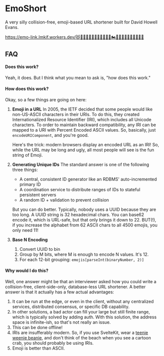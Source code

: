 # EmoShort

A very silly collision-free, emoji-based URL shortener built for David Howell Evans.

https://emo-link.lmkif.workers.dev/😻👩🏿‍🤝‍👨🏾👃🏾🛴👩🏾‍🎨🏍️🤷🏻‍♀🧑🏻‍🎨🧹🚚✋🏽

## FAQ

#### Does this work?

Yeah, it does. But I think what you mean to ask is, "how does this work."

#### How does this work?

Okay, so a few things are going on here:

1. **Emoji in a URL**
   In 2005, the IETF decided that some people would like non-US-ASCII characters in their URIs. To do this, they created Internationalized Resource Identifier (IRI), which includes all Unicode characters. To order to maintain backward compatibility, any IRI can be mapped to a URI with Percent Encoded ASCII values. So, basically, just `encodeURIComponent`, and you're good.

   Here's the trick: modern browsers display an encoded URL as an IRI! So, while the URL may be long and ugly, all most people will see is the fun string of Emoji.

2. **Generating Unique IDs**
   The standard answer is one of the following three things:

   - A central, consistent ID generator like an RDBMS' auto-incremented primary ID
   - A coordination service to distribute ranges of IDs to stateful persistent servers
   - A random ID + validation to prevent collision

   But you can do better. Typically, nobody uses a UUID because they are too long. A UUID string is 32 hexadecimal chars. You can base62 encode it, which is URL-safe, but that only brings it down to 22. BUT(!), if you increase the alphabet from 62 ASCII chars to all 4500 emojis, you only need 11!

3. **Base N Encoding**
   1. Convert UUID to bin
   2. Group by M bits, where M is enough to encode N values. It's 12.
   3. For each 12-bit grouping: `emojis[parseInt(binaryNumber, 2)]`

#### Why would I do this?

Well, one answer might be that an interviewer asked how you could write a collision-free, client-side-only, database-less URL shortener. A better answer is that it actually has a few actual advantages:

1. It can be run at the edge, or even in the client, without any centralized services, distributed consensus, or specific DB capability.
2. In other solutions, a bad actor can fill your large but still finite range, which is typically solved by adding auth. With this solution, the address space is infinite-ish, so that's not really an issue.
3. This can be done offline!
4. IRIs are insufferably modern. So, if you use SvelteKit, wear a [teenie weenie beanie](https://youtu.be/9r5XVdKKcas), and don't think of the beach when you see a cartoon crab, you should probably be using IRIs.
5. Emoji is better than ASCII.
